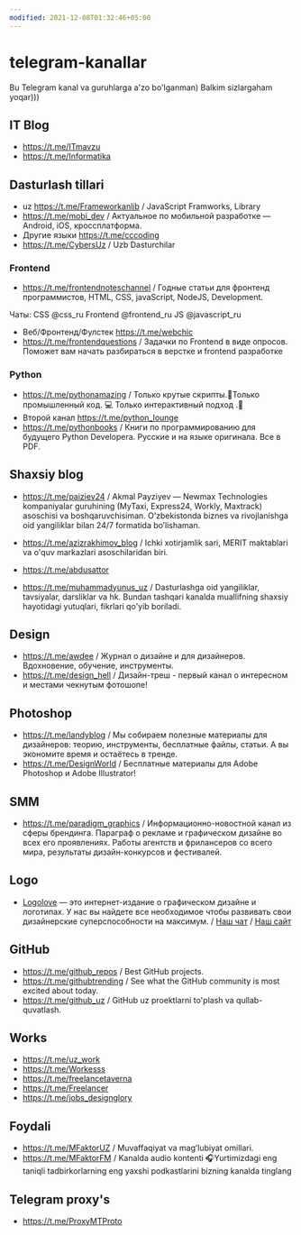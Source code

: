 ```yaml
---
modified: 2021-12-08T01:32:46+05:00
---
```


# telegram-kanallar

Bu Telegram kanal va guruhlarga a'zo bo'lganman) Balkim sizlargaham yoqar)))


## IT Blog
* https://t.me/ITmavzu
* https://t.me/Informatika

## Dasturlash tillari
* uz https://t.me/Frameworkanlib / JavaScript Framworks, Library
* https://t.me/mobi_dev / Актуальное по мобильной разработке — Android, iOS, кроссплатформа.
* Другие языки https://t.me/cccoding
* https://t.me/CybersUz / Uzb Dasturchilar

### Frontend
* https://t.me/frontendnoteschannel / Годные статьи для фронтенд программистов, HTML, CSS, javaScript, NodeJS, Development.

Чаты: 
CSS @css_ru
Frontend @frontend_ru
JS @javascript_ru

* Веб/Фронтенд/Фулстек https://t.me/webchic
* https://t.me/frontendquestions / Задачки по Frontend  в виде опросов. Поможет вам начать разбираться в верстке и frontend разработке

### Python
* https://t.me/pythonamazing / Только крутые скрипты.👊Только промышленный код. ‍💻 Только интерактивный подход .🐍
* Второй канал https://t.me/python_lounge
* https://t.me/pythonbooks / Книги по программированию для будущего Python Developera. Русские и на языке оригинала. Все в PDF.


## Shaxsiy blog
* https://t.me/paiziev24 / Akmal Payziyev — Newmax Technologies kompaniyalar guruhining (MyTaxi, Express24, Workly, Maxtrack) asoschisi va boshqaruvchisiman. O’zbekistonda biznes va rivojlanishga oid yangiliklar bilan 24/7 formatida bo’lishaman.

* https://t.me/azizrakhimov_blog / Ichki xotirjamlik sari, MERIT maktablari va o'quv markazlari asoschilaridan biri. 

* https://t.me/abdusattor

* https://t.me/muhammadyunus_uz / Dasturlashga oid yangiliklar, tavsiyalar, darsliklar va hk.
Bundan tashqari kanalda muallifning shaxsiy hayotidagi yutuqlari, fikrlari qo'yib boriladi.

## Design
* https://t.me/awdee / Журнал о дизайне и для дизайнеров. Вдохновение, обучение, инструменты.
* https://t.me/design_hell / Дизайн-треш - первый канал о интересном и местами чекнутым фотошопе!


## Photoshop
* https://t.me/landyblog / Мы собираем полезные материалы для дизайнеров: теорию, инструменты, бесплатные файлы, статьи. А вы экономите время и остаётесь в тренде.
* https://t.me/DesignWorld / Бесплатные материалы для Adobe Photoshop и Adobe Illustrator!


## SMM
* https://t.me/paradigm_graphics / Информационно-новостной канал из сферы брендинга. Параграф о рекламе и графическом дизайне во всех его проявлениях. Работы агентств и фрилансеров со всего мира, результаты дизайн-конкурсов и фестивалей.


## Logo
* [Logolove](https://t.me/logoloveme/) — это интернет-издание о графическом дизайне и логотипах. У нас вы найдете все необходимое чтобы развивать свои дизайнерские суперспособности на максимум. / [Наш чат](https://t.me/logolovechat/) / [Наш сайт](www.Logolove.me/)


## GitHub
* https://t.me/github_repos / Best GitHub projects.
* https://t.me/githubtrending / See what the GitHub community is most excited about today.
* https://t.me/github_uz / GitHub uz proektlarni to'plash va qullab-quvatlash.


## Works
* https://t.me/uz_work
* https://t.me/Workesss
* https://t.me/freelancetaverna
* https://t.me/Freelancer
* https://t.me/jobs_designglory

## Foydali 
* https://t.me/MFaktorUZ / Muvaffaqiyat va magʻlubiyat omillari.
* https://t.me/MFaktorFM / Kanalda audio kontenti 🎧Yurtimizdagi eng taniqli tadbirkorlarning eng yaxshi podkastlarini bizning kanalda tinglang


## Telegram proxy's
* https://t.me/ProxyMTProto
